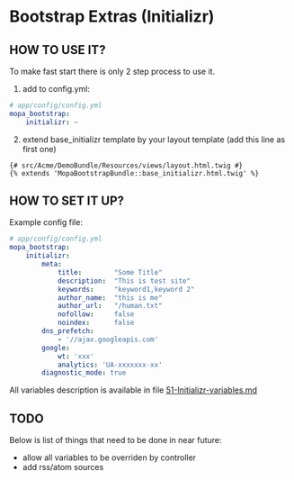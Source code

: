 Bootstrap Extras (Initializr)
=============================

HOW TO USE IT?
--------------
To make fast start there is only 2 step process to use it.

1. add to config.yml:  

```yaml
# app/config/config.yml
mopa_bootstrap:
    initializr: ~
```

2. extend base_initializr template by your layout template (add this line as first one)  

```twig
{# src/Acme/DemoBundle/Resources/views/layout.html.twig #}
{% extends 'MopaBootstrapBundle::base_initializr.html.twig' %}
```

HOW TO SET IT UP?
--------

Example config file:

```yaml
# app/config/config.yml
mopa_bootstrap:
    initializr:
        meta:
            title:        "Some Title"
            description:  "This is test site"
            keywords:     "keyword1,keyword 2"
            author_name:  "this is me"
            author_url:   "/human.txt"
            nofollow:     false
            noindex:      false
        dns_prefetch:
            - '//ajax.googleapis.com'
        google:
            wt: 'xxx'
            analytics: 'UA-xxxxxxx-xx'
        diagnostic_mode: true
```

All variables description is available in file [51-Initializr-variables.md](51-initializr-variables.md)

TODO
------
Below is list of things that need to be done in near future:

* allow all variables to be overriden by controller
* add rss/atom sources

